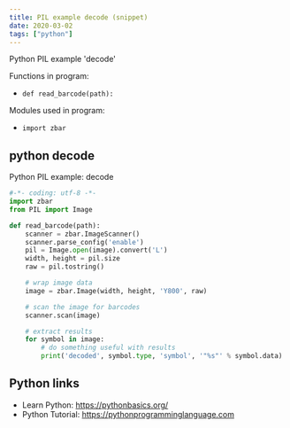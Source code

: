 ```yaml
---
title: PIL example decode (snippet)
date: 2020-03-02
tags: ["python"]
---
```

Python PIL example 'decode'

Functions in program: 
* `def read_barcode(path):`

Modules used in program: 
* `import zbar`

## python decode

Python PIL example: decode

```python
#-*- coding: utf-8 -*-
import zbar
from PIL import Image

def read_barcode(path):
    scanner = zbar.ImageScanner()
    scanner.parse_config('enable')
    pil = Image.open(image).convert('L')
    width, height = pil.size
    raw = pil.tostring()

    # wrap image data
    image = zbar.Image(width, height, 'Y800', raw)

    # scan the image for barcodes
    scanner.scan(image)

    # extract results
    for symbol in image:
        # do something useful with results
        print('decoded', symbol.type, 'symbol', '"%s"' % symbol.data)

```

## Python links

- Learn Python: https://pythonbasics.org/
- Python Tutorial: https://pythonprogramminglanguage.com
